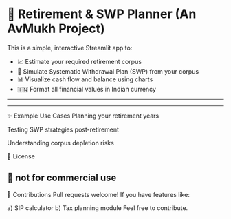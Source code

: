 # 🧓 Retirement & SWP Planner (An AvMukh Project)

This is a simple, interactive Streamlit app to:

- 📈 Estimate your required retirement corpus
- 💸 Simulate Systematic Withdrawal Plan (SWP) from your corpus
- 📊 Visualize cash flow and balance using charts
- 🇮🇳 Format all financial values in Indian currency

---



---
✨ Example Use Cases
Planning your retirement years

Testing SWP strategies post-retirement

Understanding corpus depletion risks

📃 License
## 🚀 not for commercial use

🤝 Contributions
Pull requests welcome! If you have features like:

a) SIP calculator
b) Tax planning module
Feel free to contribute.



